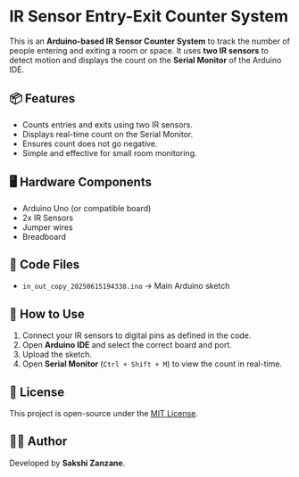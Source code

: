 # IR Sensor Entry-Exit Counter System

This is an **Arduino-based IR Sensor Counter System** to track the number of people entering and exiting a room or space. It uses **two IR sensors** to detect motion and displays the count on the **Serial Monitor** of the Arduino IDE.

## 📦 Features
- Counts entries and exits using two IR sensors.
- Displays real-time count on the Serial Monitor.
- Ensures count does not go negative.
- Simple and effective for small room monitoring.

## 🖥️ Hardware Components
- Arduino Uno (or compatible board)
- 2x IR Sensors
- Jumper wires
- Breadboard

## 📂 Code Files
- `in_out_copy_20250615194338.ino` → Main Arduino sketch

## 🚀 How to Use
1. Connect your IR sensors to digital pins as defined in the code.
2. Open **Arduino IDE** and select the correct board and port.
3. Upload the sketch.
4. Open **Serial Monitor** (`Ctrl + Shift + M`) to view the count in real-time.

## 📝 License
This project is open-source under the [MIT License](LICENSE).

## 👨‍💻 Author
Developed by **Sakshi Zanzane**.

